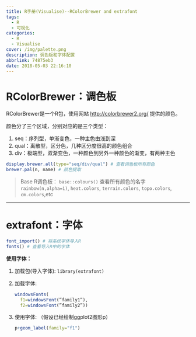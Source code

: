 ```yaml
---
title: R手册(Visualise)--RColorBrewer and extrafont
tags:
  - R
  - 可视化
categories:
  - R
  - Visualise
cover: /img/palette.png
description: 调色板和字体配置
abbrlink: 74875eb3
date: 2018-05-03 22:16:10
---
```


# RColorBrewer：调色板

RColorBrewer是一个R包，使用网站 http://colorbrewer2.org/ 提供的颜色。

颜色分了三个区域，分别对应的是三个类型：
1. seq：序列型，单渐变色，一种主色由浅到深
2. qual：离散型，区分色，几种区分度很高的颜色组合
3. div：极端型，双渐变色，一种颜色到另外一种颜色的渐变，有两种主色

<!-- more -->

```r
display.brewer.all(type="seq/div/qual") # 查看调色板所有颜色
brewer.pal(n, name) # 颜色提取
```

> Base R调色板：
> `base::colours()` 查看所有颜色的名字
> `rainbow(n,alpha=1)`, `heat.colors`, `terrain.colors`, `topo.colors`, `cm.colors`,etc



-------

# extrafont：字体

```r
font_import() # 将系统字体导入R
fonts() # 查看导入R中的字体
```

**使用字体：**

1. 加载包(导入字体): `library(extrafont)` 
2. 加载字体:
   ```R
   windowsFonts( 
     f1=windowsFont(”family1”),
     f2=windowsFont(”family2”))
   ```

3. 使用字体: （假设已经绘制ggplot2图形p）
    ```r
    p+geom_label(family="f1")
    ```



